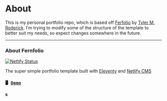 # About

This is my personal portfolio repo, which is based off [Ferfolio](https://fernfolio.netlify.app/) by [Tyler M. Roderick](https://www.tylerroderick.com/). I'm trying to modify some of the structure of the template to better suit my needs, so expect changes somewhere in the future. 

---

### About Fernfolio

[![Netlify Status](https://api.netlify.com/api/v1/badges/5702ba89-7242-490e-b04d-e4a691faced5/deploy-status)](https://app.netlify.com/sites/fernfolio/deploys)

The super simple portfolio template built with [Eleventy](https://www.11ty.io/) and [Netlify CMS](https://www.netlifycms.org/)

#### <pre>🖥  [Demo](https://fernfolio.netlify.app/)</pre>s

